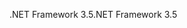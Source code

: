 <span data-ttu-id="5a06e-101">.NET Framework 3.5</span><span class="sxs-lookup"><span data-stu-id="5a06e-101">.NET Framework 3.5</span></span>